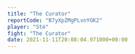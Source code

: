 ```yaml
---
title: "The Curator"
reportCode: "B7yXpZMgPLvnYGK2"
player: "Sté"
fight: "The Curator"
date: 2021-11-11T20:08:04.971000+00:00
---
```


